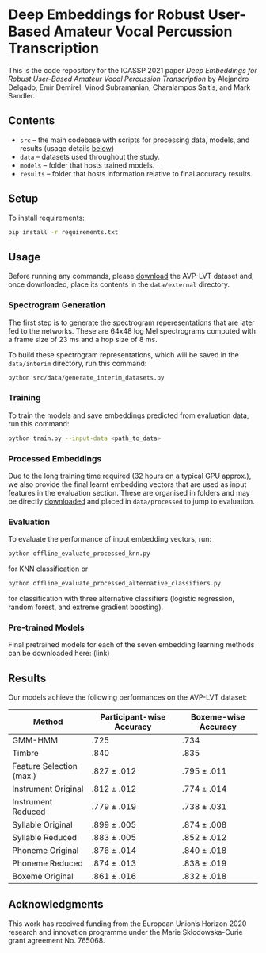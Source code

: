 Deep Embeddings for Robust User-Based Amateur Vocal Percussion Transcription
============================================================================

This is the code repository for the ICASSP 2021 paper 
*Deep Embeddings for Robust User-Based Amateur Vocal Percussion Transcription*
by Alejandro Delgado, Emir Demirel, Vinod Subramanian, Charalampos Saitis, and Mark Sandler.

Contents
--------

- `src` – the main codebase with scripts for processing data, models, and results (usage details [below](#Usage))
- `data` – datasets used throughout the study.
- `models` – folder that hosts trained models.
- `results` – folder that hosts information relative to final accuracy results.

Setup
-----

To install requirements:

```sh
pip install -r requirements.txt
```

Usage
-----

Before running any commands, please [download](link_to_be_created_soon) the AVP-LVT dataset and, once downloaded, place its contents in the `data/external` directory.

### Spectrogram Generation

The first step is to generate the spectrogram reperesentations that are later fed to the networks. These are 64x48 log Mel spectrograms computed with a frame size of 23 ms and a hop size of 8 ms.

To build these spectrogram representations, which will be saved in the `data/interim` directory, run this command:

```sh
python src/data/generate_interim_datasets.py
```

### Training

To train the models and save embeddings predicted from evaluation data, run this command:

```sh
python train.py --input-data <path_to_data>
```

### Processed Embeddings

Due to the long training time required (32 hours on a typical GPU approx.), we also provide the final learnt embedding vectors that are used as input features in the evaluation section. These are organised in folders and may be directly [downloaded](link_to_be_created_soon) and placed in `data/processed` to jump to evaluation.

### Evaluation

To evaluate the performance of input embedding vectors, run:

```sh
python offline_evaluate_processed_knn.py
```

for KNN classification or

```sh
python offline_evaluate_processed_alternative_classifiers.py
```

for classification with three alternative classifiers (logistic regression, random forest, and extreme gradient boosting).

### Pre-trained Models

Final pretrained models for each of the seven embedding learning methods can be downloaded here: (link)

Results
-------

Our models achieve the following performances on the AVP-LVT dataset:

| Method                   | Participant-wise Accuracy | Boxeme-wise Accuracy |
| ------------------------ |-------------------------- | -------------------- |
| GMM-HMM                  |           .725            |         .734         |
| Timbre                   |           .840            |         .835         |
| Feature Selection (max.) |        .827 ± .012        |      .795 ± .011     |
| Instrument Original      |        .812 ± .012        |      .774 ± .014     |
| Instrument Reduced       |        .779 ± .019        |      .738 ± .031     |
| Syllable Original        |        .899 ± .005        |      .874 ± .008     |
| Syllable Reduced         |        .883 ± .005        |      .852 ± .012     |
| Phoneme Original         |        .876 ± .014        |      .840 ± .018     |
| Phoneme Reduced          |        .874 ± .013        |      .838 ± .019     |
| Boxeme Original          |        .861 ± .016        |      .832 ± .018     |

Acknowledgments
---------------
This work has received funding from the European Union’s Horizon 2020 research and innovation
programme under the Marie Skłodowska-Curie grant agreement No. 765068.





